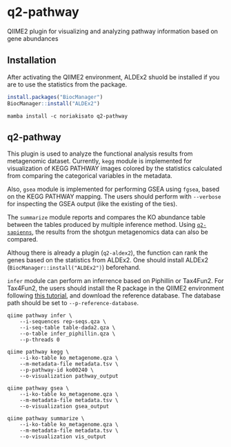 # q2-pathway

QIIME2 plugin for visualizing and analyzing pathway information based on gene abundances

## Installation

After activating the QIIME2 environment, ALDEx2 shuold be installed if you are to use the statistics from the package.

```r
install.packages("BiocManager")
BiocManager::install("ALDEx2")
```

```shell
mamba install -c noriakisato q2-pathway
```

## q2-pathway

This plugin is used to analyze the functional analysis results from metagenomic dataset. Currently, `kegg` module is implemented for visualization of KEGG PATHWAY images colored by the statistics calculated from comparing the categorical variables in the metadata.

Also, `gsea` module is implemented for performing GSEA using `fgsea`, based on the KEGG PATHWAY mapping. The users should perform with `--verbose` for inspecting the GSEA output (like the existing of the ties).

The `summarize` module reports and compares the KO abundance table between the tables produced by multiple inference method. Using [`q2-sapienns`](https://github.com/gregcaporaso/q2-sapienns), the results from the shotgun metagenomics data can also be compared.

Althoug there is already a plugin (`q2-aldex2`), the function can rank the genes based on the statistics from ALDEx2. One should install ALDEx2 (`BiocManager::install("ALDEx2")`) beforehand.


`infer` module can perform an inferrence based on Piphillin or Tax4Fun2. For Tax4Fun2, the users should install the R package in the QIIME2 environment following [this tutorial](https://github.com/songweizhi/Tax4Fun2_short_tutorial), and download the reference database.
The database path should be set to `--p-reference-database`.

```shell
qiime pathway infer \
    --i-sequences rep-seqs.qza \
    --i-seq-table table-dada2.qza \
    --o-table infer_piphillin.qza \
    --p-threads 0
```

```shell
qiime pathway kegg \
    --i-ko-table ko_metagenome.qza \
    --m-metadata-file metadata.tsv \
    --p-pathway-id ko00240 \
    --o-visualization pathway_output
```

```shell
qiime pathway gsea \
    --i-ko-table ko_metagenome.qza \
    --m-metadata-file metadata.tsv \
    --o-visualization gsea_output
```

```shell
qiime pathway summarize \
    --i-ko-table ko_metagenome.qza \
    --m-metadata-file metadata.tsv \
    --o-visualization vis_output
```